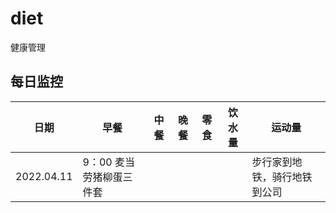 # diet
健康管理

## 每日监控

|日期|早餐|中餐|晚餐|零食|饮水量|运动量|
|---|---|---|---|---|---|---|
|2022.04.11|9：00 麦当劳猪柳蛋三件套|||||步行家到地铁，骑行地铁到公司|
